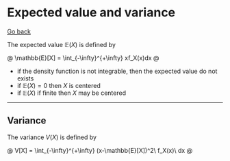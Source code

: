 # Expected value and variance

[Go back](..)

The expected value $\mathbb{E}(X)$ is defined by

@
\mathbb{E}[X] = \int_{-\infty}^{+\infty} xf_X(x)dx
@

* if the density function is not integrable, then
  the expected value do not exists
* if $\mathbb{E}(X) = 0$ then $X$ is centered 
* if $\mathbb{E}(X)$ if finite then $X$ may be centered

<hr class="sr">

## Variance

The variance $V(X)$ is defined by

@
V[X] = \int_{-\infty}^{+\infty} (x-\mathbb{E}[X])^2\ f_X(x)\ dx
@